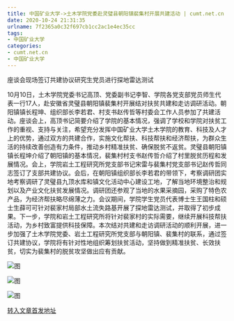```yaml
---
title: 中国矿业大学->土木学院党委赴灵璧县朝阳镇裴集村开展共建活动 | cumt.net.cn
date: 2020-10-24 21:31:35
urlname: 7f2365a0c32f697cb1cc2ac1e4ec35cc
tags: 
- 中国矿业大学
categories:
- cumt.net.cn
- 中国矿业大学
---
```

座谈会现场签订共建协议研究生党员进行探地雷达测试

10月10日，土木学院党委书记高顶、党委副书记李智、学院各党支部党员师生代表一行17人，赴安徽省灵璧县朝阳镇裴集村开展结对扶贫共建和走访调研活动。朝阳镇镇长程坤、组织部长李若君、村支书赵传哲等村委会工作人员参加了共建活动。座谈会上，高顶书记简要介绍了学院的基本情况，强调了学校和学院对扶贫工作的重视、支持与关注，希望充分发挥中国矿业大学土木学院的教育、科技及人才上的优势，通过双方的共建合作，实施文化帮扶、科技帮扶和经济帮扶，为群众生活的持续改善创造有力条件，推动乡村精准扶贫、确保脱贫不返贫。灵璧县朝阳镇镇长程坤介绍了朝阳镇的基本情况，裴集村村支书赵传哲介绍了村里脱贫历程和发展情况。会上，学院岩土工程研究所党支部书记宋雷与裴集村党支部书记赵传哲同志签订了支部共建协议。会后，在朝阳镇组织部长李若君的带领下，考察调研团实地考察调研了灵璧县九顶水库和镇文化活动中心建设工地，了解当地环境整治和规划以及产业文化扶贫发展情况。调研团还参观了当地的水果采摘园，采购了特色农产品，为经济帮扶略尽绵薄之力。会议期间，学院学生党员代表博士生王国柱和硕士生薛可可针对裴家村局部水土流失路基开展了探地雷达测试，并取得了初步成果。下一步，学院和岩土工程研究所将针对裴家村的实际需要，继续开展科技帮扶活动，为乡村致富提供科技保障。本次结对共建和走访调研活动的顺利开展，进一步加强了土木学院党委、岩土工程研究所党支部与朝阳镇、裴集村的联系，通过签订共建协议，学院将有针对性地组织筹划扶贫活动，坚持做到精准扶贫、长效扶贫，切实为裴集村的脱贫攻坚做出应有贡献。

![图](http://xwzx.cumt.edu.cn/_upload/article/images/8c/11/0f0b0b0643d0b8cb80e2e5e96214/4222ea72-818f-4c42-b0b3-553c98ba3b2d.jpeg)

![图](http://xwzx.cumt.edu.cn/_upload/article/images/8c/11/0f0b0b0643d0b8cb80e2e5e96214/002034d8-9a36-4fc6-8425-1c3bdac6d9e7.jpeg)

![图](http://xwzx.cumt.edu.cn/_upload/article/images/8c/11/0f0b0b0643d0b8cb80e2e5e96214/5edeec2a-f51c-488c-bffc-9a91ea5fbe6c.jpeg)

[转入文章首发地址](http://xwzx.cumt.edu.cn/d0/72/c523a577650/page.htm)